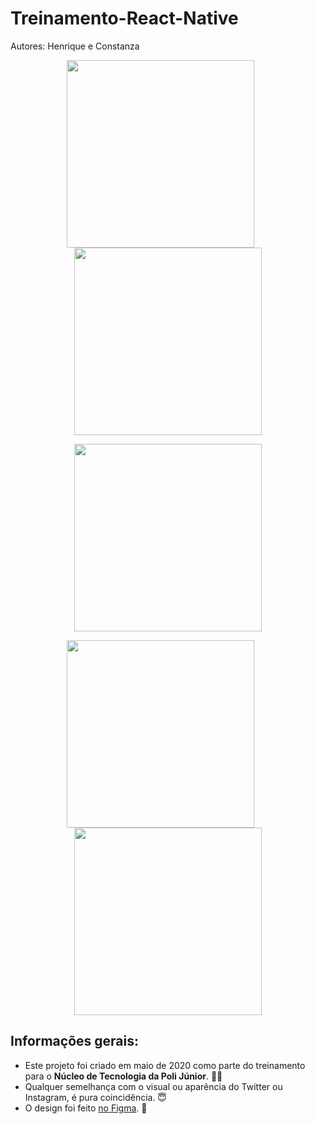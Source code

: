 # Treinamento-React-Native

Autores: Henrique e Constanza

<p align="center" float="left">
 <img align="center" src="https://user-images.githubusercontent.com/58156196/126529244-a1105cbb-bdaf-4450-99a8-5b3a4c93cd61.png" width="300" />
 <img width="20" />
 <img align="center" src="https://user-images.githubusercontent.com/58156196/126529378-84d57cfd-9334-4f92-8d89-9bb4eaec1196.png" width="300" />
</p>

<p align="center" float="left">
 <img align="center" src="https://user-images.githubusercontent.com/58156196/126529458-15be7228-1b44-426b-b423-011f9ddc27d2.png" width="300" />
</p>

<p align="center" float="left">
 <img align="center" src="https://user-images.githubusercontent.com/58156196/126529492-a200b32a-c256-4d39-abd3-bda84c20e506.png" width="300" />
 <img width="20" />
 <img align="center" src="https://user-images.githubusercontent.com/58156196/126529526-3f5aa063-892e-4d5a-8e06-a1a4b691f56d.png" width="300" />
</p>

## Informações gerais:

- Este projeto foi criado em maio de 2020 como parte do treinamento para o **Núcleo de Tecnologia da Poli Júnior**. 💪🏻
- Qualquer semelhança com o visual ou aparência do Twitter ou Instagram, é pura coincidência. 😇
- O design foi feito [no Figma](https://www.figma.com/file/bjJ5eXFW8OqacPFAeOvIMz/PiuPiuwer-RN?node-id=0%3A1). 🎨
